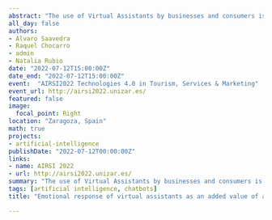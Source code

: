 ```yaml
---
abstract: "The use of Virtual Assistants by businesses and consumers is increasing. The literature has studied the functional and cognitive performance of virtual assistants, but little is known about the impact of the emotional and hedonic performance of virtual assistants. Artificial intelligence allows these devices to interact with users not only functionally, but also by incorporating elements of emotional response. This paper will analyze the emotional communication of Virtual Assistants and their effect on users. For this purpose, a multi-method study will be carried out through an experiment in a laboratory with devices such as an eye-tracker, galvanic response ring, and electroencephalogram (EEG) and, on the other hand, the estimation of a structural model through declarative data obtained with a survey."
all_day: false
authors: 
- Alvaro Saavedra
- Raquel Chocarro
- admin
- Natalia Rubio
date: "2022-07-12T15:00:00Z"
date_end: "2022-07-12T15:00:00Z"
event:  "AIRSI2022 Technologies 4.0 in Tourism, Services & Marketing"
event_url: http://airsi2022.unizar.es/
featured: false
image:
  focal_point: Right
location: "Zaragoza, Spain"
math: true
projects:
- artificial-intelligence
publishDate: "2022-07-12T00:00:00Z"
links:
- name: AIRSI 2022
- url: http://airsi2022.unizar.es/
summary: "The use of Virtual Assistants by businesses and consumers is increasing. The literature has studied the functional and cognitive performance of virtual assistants, but little is known about the impact of the emotional and hedonic performance of virtual assistants. Artificial intelligence allows these devices to interact with users not only functionally, but also by incorporating elements of emotional response. This paper will analyze the emotional communication of Virtual Assistants and their effect on users. For this purpose, a multi-method study will be carried out through an experiment in a laboratory with devices such as an eye-tracker, galvanic response ring, and electroencephalogram (EEG) and, on the other hand, the estimation of a structural model through declarative data obtained with a survey."
tags: [artificial intelligence, chatbots]
title: "Emotional response of virtual assistants as an added value of an interactive product"

---
```



